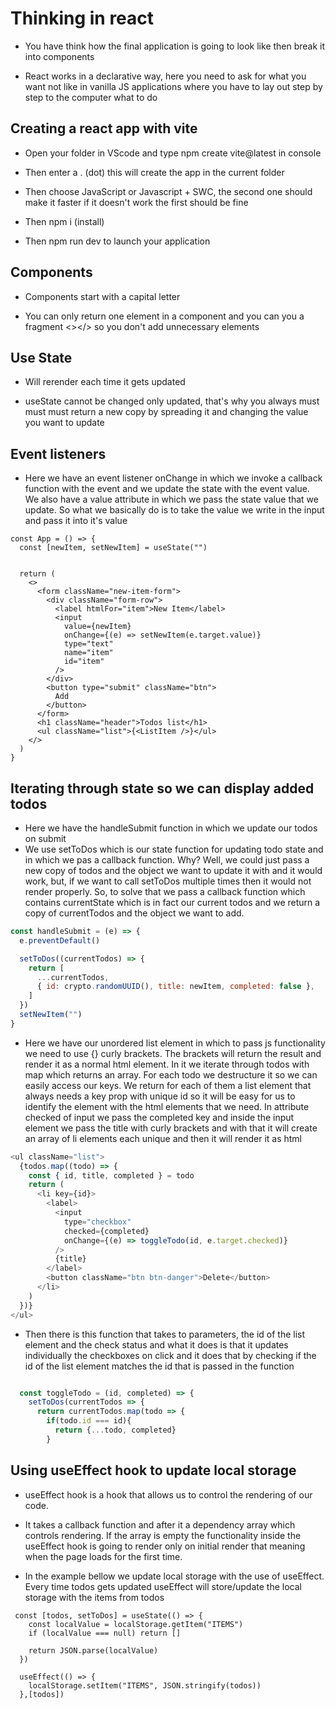 # Thinking in react

- You have think how the final application is going to look like then break it into components

- React works in a declarative way, here you need to ask for what you want not like in vanilla JS applications where you have to lay out step by step to the computer what to do

## Creating a react app with vite

- Open your folder in VScode and type npm create vite@latest in console

- Then enter a . (dot) this will create the app in the current folder

- Then choose JavaScript or Javascript + SWC, the second one should make it faster if it doesn't work the first should be fine

- Then npm i (install)

- Then npm run dev to launch your application

## Components

- Components start with a capital letter

- You can only return one element in a component and you can you a fragment <></> so you don't add unnecessary elements

## Use State

- Will rerender each time it gets updated

- useState cannot be changed only updated, that's why you always must must must return a new copy by spreading it and changing the value you want to update

## Event listeners

- Here we have an event listener onChange in which we invoke a callback function with the event and we update the state with the event value. We also have a value
  attribute in which we pass the state value that we update. So what we basically do is to take the value we write in the input and pass it into it's value

```JS
const App = () => {
  const [newItem, setNewItem] = useState("")


  return (
    <>
      <form className="new-item-form">
        <div className="form-row">
          <label htmlFor="item">New Item</label>
          <input
            value={newItem}
            onChange={(e) => setNewItem(e.target.value)}
            type="text"
            name="item"
            id="item"
          />
        </div>
        <button type="submit" className="btn">
          Add
        </button>
      </form>
      <h1 className="header">Todos list</h1>
      <ul className="list">{<ListItem />}</ul>
    </>
  )
}
```

## Iterating through state so we can display added todos

- Here we have the handleSubmit function in which we update our todos on submit
- We use setToDos which is our state function for updating todo state and in which we pas a callback function. Why? Well, we could just pass a new copy of todos and the object we want to update it with and it would work, but, if we want to call setToDos multiple times then it would not render properly. So, to solve that we pass a callback function which contains currentState which is in fact our current todos and we return a copy of currentTodos and the object we want to add.

```js
const handleSubmit = (e) => {
  e.preventDefault()

  setToDos((currentTodos) => {
    return [
      ...currentTodos,
      { id: crypto.randomUUID(), title: newItem, completed: false },
    ]
  })
  setNewItem("")
}
```

- Here we have our unordered list element in which to pass js functionality we need to use {} curly brackets. The brackets will return the result and render it as a normal html element. In it we iterate through todos with map which returns an array. For each todo we destructure it so we can easily access our keys. We return for each of them a list element that always needs a key prop with unique id so it will be easy for us to identify the element with the html elements that we need. In attribute checked of input we pass the completed key and inside the input element we pass the title with curly brackets and with that it will create an array of li elements each unique and then it will render it as html

```js
<ul className="list">
  {todos.map((todo) => {
    const { id, title, completed } = todo
    return (
      <li key={id}>
        <label>
          <input
            type="checkbox"
            checked={completed}
            onChange={(e) => toggleTodo(id, e.target.checked)}
          />
          {title}
        </label>
        <button className="btn btn-danger">Delete</button>
      </li>
    )
  })}
</ul>
```

- Then there is this function that takes to parameters, the id of the list element and the check status and what it does is that it updates individually the checkboxes on click and it does that by checking if the id of the list element matches the id that is passed in the function

```js

  const toggleTodo = (id, completed) => {
    setToDos(currentTodos => {
      return currentTodos.map(todo => {
        if(todo.id === id){
          return {...todo, completed}
        }

```

## Using useEffect hook to update local storage

- useEffect hook is a hook that allows us to control the rendering of our code.
- It takes a callback function and after it a dependency array which controls rendering. If the array is empty the functionality inside the useEffect hook is going to render only on initial render that meaning when the page loads for the first time.

- In the example bellow we update local storage with the use of useEffect. Every time todos gets updated useEffect will store/update the local storage with the items from todos

```JS
 const [todos, setToDos] = useState(() => {
    const localValue = localStorage.getItem("ITEMS")
    if (localValue === null) return []
    
    return JSON.parse(localValue)
  })

  useEffect(() => {
    localStorage.setItem("ITEMS", JSON.stringify(todos))
  },[todos])

```















































